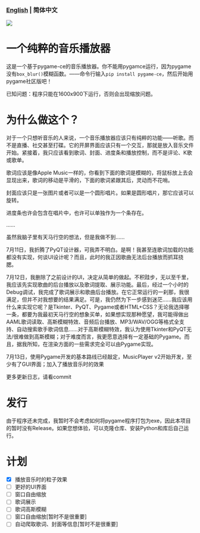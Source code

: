 ### [English](/readme.md) | 简体中文

![](https://socialify.git.ci/Doushabao233/MusicPlayer/image?description=1&font=Inter&language=1&name=1&owner=1&pattern=Diagonal%20Stripes&theme=Auto)

# 一个纯粹的音乐播放器

这是一个基于pygame-ce的音乐播放器。你不能用pygamce运行，因为pygame没有`box_blur()`模糊函数。——命令行输入`pip install pygame-ce`，然后开始用pygame社区版吧！

已知问题：程序只能在1600x900下运行，否则会出现缩放问题。

# 为什么做这个？

对于一个只想听音乐的人来说，一个音乐播放器应该只有纯粹的功能——听歌。而不是直播、社交甚至打碟。它的开屏界面应该只有一个交互，那就是放入音乐文件开始。紧接着，我只应该看到歌词、封面、进度条和播放控制，而不是评论、K歌或歌单。

歌词应该是像Apple Music一样的，你看到下面的歌词是模糊的，将鼠标放上去会显现出来，歌词的移动是平滑的，下面的歌词紧跟其后，灵动而不花哨。

封面应该只是一张图片或者可以是一个圆形唱片。如果是圆形唱片，那它应该可以旋转。

进度条也许会包含在唱片中，也许可以单独作为一个条存在。

……

虽然我脑子里有天马行空的想法，但是我做不到……

7月11日，我折腾了PyQT设计器，可我弄不明白。是啊！我甚至连歌词加载的功能都没有实现，何谈UI设计呢？而且，此时的我正因歌曲无法后台播放而抓耳挠腮。

7月12日，我删除了之前设计的UI，决定从简单的做起。不积跬步，无以至千里，我应该先实现歌曲的后台播放以及歌词提取、展示功能。最后，经过一个小时的Debug调试，我完成了歌词展示和歌曲后台播放。在它正常运行的一刹那，我很满足，但并不对我想要的结果满足。可是，我仍然为下一步感到迷茫……我应该用什么来实现它呢？是Tkinter、PyQT、Pygame或者HTML+CSS？无论我选择哪一条，都要为我最初天马行空的想象买单，如果想实现那种愿望，我可能得做出AAML歌词读取、高斯模糊特效、音频后台播放、MP3/WAV/OGG等格式全支持、自动搜索歌手歌词信息……对于高斯模糊特效，我认为使用Tkinter和PyQT无法/很难做到高斯模糊；对于难度而言，我更愿意选择有一定基础的Pygame。而且，据我所知，在渲染方面的一些需求完全可以由Pygame实现。

7月13日，使用Pygame开发的基本路线已经敲定，MusicPlayer v2开始开发，至少有了GUI界面；加入了播放音乐时的效果

更多更新日志，请看commit

# 发行

由于程序还未完成，我暂时不会考虑如何将pygame程序打包为exe，因此本项目的暂时没有Release。如果您想体验，可以克隆仓库、安装Python和库后自己运行。

# 计划

 - [X] 播放音乐时的粒子效果
 - [ ] 更好的UI界面
 - [ ] 窗口自由缩放
 - [ ] 歌词展示
 - [ ] 歌词高斯模糊
 - [ ] 窗口自由缩放[暂时不是很重要]
 - [ ] 自动爬取歌词、封面等信息[暂时不是很重要]
